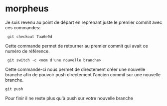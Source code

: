 # morpheus

Je suis revenu au point de départ en reprenant juste le premier commit avec ces commandes:

     git checkout 7aa6e0d
Cette commande permet de retourner au premier commit qui avait ce numéro de référence.

     git switch -c <nom d'une nouvelle branche>
Cette commande-ci nous permet de directement créer une nouvelle branche afin de pouvoir push directement l'ancien commit sur une nouvelle branche.

    git push
Pour finir il ne reste plus qu'à push sur votre nouvelle branche
